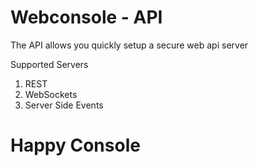 # Webconsole - API

The API allows you quickly setup a secure web api server

Supported Servers
1. REST
2. WebSockets
3. Server Side Events

# Happy Console
